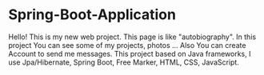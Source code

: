 # Spring-Boot-Application
Hello! 
This is my new web project. This page is like "autobiography". 
In this project You can see some of my projects, photos ...
Also You can create Account to send me messages. This project based on Java frameworks, I use 
Jpa/Hibernate, Spring Boot, Free Marker, HTML, CSS, JavaScript.

